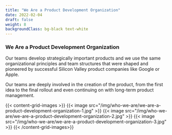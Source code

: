 ```yaml
---
title: "We Are a Product Development Organization"
date: 2022-02-04
draft: false
weight: 8
backgroundClass: bg-black text-white
---
```


### We Are a Product Development Organization

Our teams develop strategically important products and we use the same organizational principles and team structures that were shaped and pioneered by successful Silicon Valley product companies like Google or Apple.

Our teams are deeply involved in the creation of the product, from the first idea to the final rollout and even continuing on with long-term product management.

{{< content-grid-images >}}
  {{< image src="/img/who-we-are/we-are-a-product-development-organization-1.jpg" >}}
  {{< image src="/img/who-we-are/we-are-a-product-development-organization-2.jpg" >}}
  {{< image src="/img/who-we-are/we-are-a-product-development-organization-3.jpg" >}}
{{< /content-grid-images>}}
